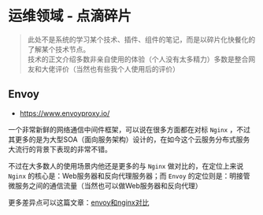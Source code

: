 # 运维领域 - 点滴碎片

> 此处不是系统的学习某个技术、插件、组件的笔记，而是以碎片化快餐化的了解某个技术节点。  
> 技术的正文介绍多数非亲自使用的体验（个人没有太多精力）多数是整合网友和大佬评价（当然也有些我个人使用后的评价）

## Envoy

- https://www.envoyproxy.io/

一个非常新鲜的网络通信中间件框架，可以说在很多方面都在对标 `Nginx` ，不过其更多的是为大型SOA（面向服务架构）设计的，在如今这个云服务分布式服务大流行的背景下表现的非常不错。

不过在大多数人的使用场景内他还是更多的与 `Nginx` 做对比的，在定位上来说 `Nginx` 的核心是：Web服务器和反向代理服务器；而 `Envoy` 的定位则是：明接管微服务之间的通信流量（当然也可以做Web服务器和反向代理）

更多差异点可以这篇文章：[envoy和nginx对比](https://zhuanlan.zhihu.com/p/617870620)